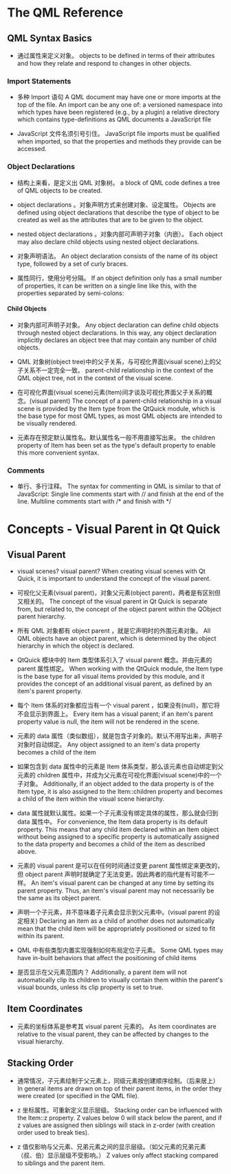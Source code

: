 # The QML Reference 

## QML Syntax Basics 

- 通过属性来定义对象。
objects to be defined in terms of their attributes and how they relate and respond to changes in other objects.

### Import Statements

- 多种 Import 语句
A QML document may have one or more imports at the top of the file. An import can be any one of:
a versioned namespace into which types have been registered (e.g., by a plugin)
a relative directory which contains type-definitions as QML documents
a JavaScript file

- JavaScript 文件名须引号引住。
JavaScript file imports must be qualified when imported, so that the properties and methods they provide can be accessed.

### Object Declarations

- 结构上来看，是定义出 QML 对象树。
a block of QML code defines a tree of QML objects to be created. 

- object declarations 。对象声明方式来创建对象、设定属性。
Objects are defined using object declarations that describe the type of object to be created as well as the attributes that are to be given to the object.

- nested object declarations 。对象内部可声明子对象（内嵌）。
Each object may also declare child objects using nested object declarations.

- 对象声明语法。
An object declaration consists of the name of its object type, followed by a set of curly braces. 

- 属性同行，使用分号分隔。
If an object definition only has a small number of properties, it can be written on a single line like this, with the properties separated by semi-colons:

#### Child Objects

- 对象内部可声明子对象。
Any object declaration can define child objects through nested object declarations. In this way, any object declaration implicitly declares an object tree that may contain any number of child objects.

- QML 对象树(object tree)中的父子关系，与可视化界面(visual scene)上的父子关系不一定完全一致。
parent-child relationship in the context of the QML object tree, not in the context of the visual scene. 

- 在可视化界面(visual scene)元素(Item)间才谈及可视化界面父子关系的概念。(visual parent)
The concept of a parent-child relationship in a visual scene is provided by the Item type from the QtQuick module, which is the base type for most QML types, as most QML objects are intended to be visually rendered.

- 元素存在预定默认属性名。默认属性名一般不用直接写出来。
the children property of Item has been set as the type's default property to enable this more convenient syntax.

### Comments

- 单行、多行注释。
The syntax for commenting in QML is similar to that of JavaScript:
Single line comments start with // and finish at the end of the line.
Multiline comments start with /* and finish with */

# Concepts - Visual Parent in Qt Quick 

## Visual Parent

- visual scenes? visual parent?
When creating visual scenes with Qt Quick, it is important to understand the concept of the visual parent.

- 可视化父无素(visual parent)，对象父元素(object parent)，两者是有区别但又相关的。
The concept of the visual parent in Qt Quick is separate from, but related to, the concept of the object parent within the QObject parent hierarchy. 

- 所有 QML 对象都有 object parent ，就是它声明时的外围元素对象。
All QML objects have an object parent, which is determined by the object hierarchy in which the object is declared. 

- QtQuick 模块中的 Item 类型体系引入了 visual parent 概念。并由元素的 parent 属性绑定。
When working with the QtQuick module, the Item type is the base type for all visual items provided by this module, and it provides the concept of an additional visual parent, as defined by an item's parent property.

- 每个 Item 体系的对象都应当有一个 visual parent ，如果没有(null)，那它将不会显示到界面上。
Every item has a visual parent; if an item's parent property value is null, the item will not be rendered in the scene.

- 元素的 data 属性（类似数组），就是包含子对象的。默认不用写出来，声明子对象时自动绑定。
Any object assigned to an item's data property becomes a child of the item 

- 如果包含到 data 属性中的元素是 Item 体系类型，那么该元素也自动绑定到父元素的 children 属性中，并成为父元素在可视化界面(visual scene)中的一个子对象。
Additionally, if an object added to the data property is of the Item type, it is also assigned to the Item::children property and becomes a child of the item within the visual scene hierarchy. 

- data 属性就默认属性。如果一个子元素没有绑定具体的属性，那么就会归到 data 属性中。
For convenience, the Item data property is its default property. 
This means that any child item declared within an Item object without being assigned to a specific property is automatically assigned to the data property and becomes a child of the item as described above.

- 元素的 visual parent 是可以在任何时间通过变更 parent 属性绑定来更改的，但 object parent 声明时就确定了无法变更。因此两者的指代是有可能不一样。
An item's visual parent can be changed at any time by setting its parent property. Thus, an item's visual parent may not necessarily be the same as its object parent.

- 声明一个子元素，并不意味着子元素会显示到父元素中。(visual parent 的设定相关)
Declaring an item as a child of another does not automatically mean that the child item will be appropriately positioned or sized to fit within its parent. 

- QML 中有些类型内置实现强制如何布局定位子元素。
Some QML types may have in-built behaviors that affect the positioning of child items

- 是否显示在父元素范围内？
Additionally, a parent item will not automatically clip its children to visually contain them within the parent's visual bounds, unless its clip property is set to true.

## Item Coordinates

- 元素的坐标体系是参考其 visual parent 元素的。
As item coordinates are relative to the visual parent, they can be affected by changes to the visual hierarchy. 

## Stacking Order

- 通常情况，子元素绘制于父元素上，同级元素按创建顺序绘制。（后来居上）
In general items are drawn on top of their parent items, in the order they were created (or specified in the QML file).

- z 坐标属性。可重新定义显示层级。
Stacking order can be influenced with the Item::z property. 
Z values below 0 will stack below the parent, and if z values are assigned then siblings will stack in z-order (with creation order used to break ties). 

- z 值仅影响与父元素、兄弟元素之间的显示层级。（如父元素的兄弟元素（叔、伯）显示层级不受影响。）
Z values only affect stacking compared to siblings and the parent item. 
